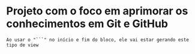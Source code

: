 # Projeto com o foco em aprimorar os conhecimentos em Git e GitHub

```
Ao usar o "```" no início e fim do bloco, ele vai estar gerando este tipo de view
```